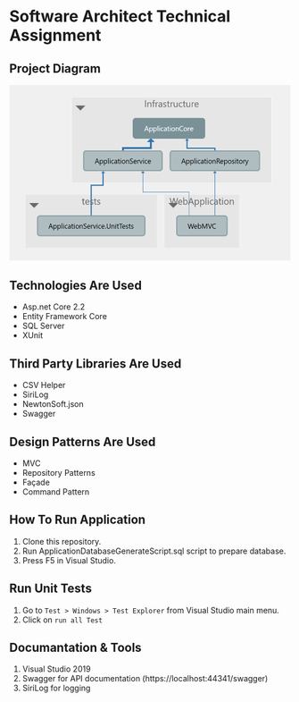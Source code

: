 # Software Architect Technical Assignment

## Project Diagram
![Project Diagram](https://github.com/biswajitpanday/SoftwareArchitectTechnicalAssignment/blob/main/ProjectDiagram.PNG?raw=true)

## Technologies Are Used
* Asp.net Core 2.2
* Entity Framework Core
* SQL Server
* XUnit

## Third Party Libraries Are Used
* CSV Helper
* SiriLog
* NewtonSoft.json
* Swagger

## Design Patterns Are Used
* MVC
* Repository Patterns
* Façade
* Command Pattern

## How To Run Application
1. Clone this repository.
2. Run ApplicationDatabaseGenerateScript.sql script to prepare database.
3. Press F5 in Visual Studio.

## Run Unit Tests
1. Go to `Test > Windows > Test Explorer` from Visual Studio main menu.
2. Click on `run all Test`

## Documantation & Tools
1. Visual Studio 2019
2. Swagger for API documentation (https://localhost:44341/swagger)
3. SiriLog for logging
